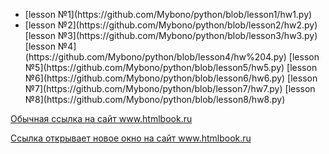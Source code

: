 <ul>
<li>[lesson №1](https://github.com/Mybono/python/blob/lesson1/hw1.py)<li>
[lesson №2](https://github.com/Mybono/python/blob/lesson2/hw2.py)
[lesson №3](https://github.com/Mybono/python/blob/lesson3/hw3.py)
[lesson №4](https://github.com/Mybono/python/blob/lesson4/hw%204.py)
[lesson №5](https://github.com/Mybono/python/blob/lesson5/hw5.py)
[lesson №6](https://github.com/Mybono/python/blob/lesson6/hw6.py)
[lesson №7](https://github.com/Mybono/python/blob/lesson7/hw7.py)
[lesson №8](https://github.com/Mybono/python/blob/lesson8/hw8.py)
</ul>


<html>
 <head>
  <meta http-equiv="Content-Type" content="text/html; charset=utf-8">
  <title>Ссылки</title>
 </head>
 <body>
  <p><a href="http://htmlbook.ru">Обычная ссылка на сайт www.htmlbook.ru</a></p>
  <p><a href="http://htmlbook.ru" target="_blank">Ссылка 
  открывает новое окно на сайт www.htmlbook.ru</a></p> 
 </body>
</html>
